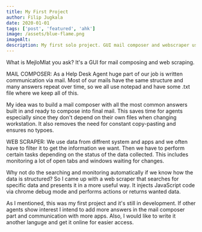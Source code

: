 ```yaml
---
title: My First Project
author: Filip Jugkala
date: 2020-01-01
tags: ['post', 'featured', 'ahk']
image: /assets/blue-flame.png
imageAlt: 
description: My first solo project. GUI mail composer and webscraper using AutoHotkey mixed with JavaScript. Made for job purposes.
---
```

What is MejloMlat you ask? It's a GUI for mail composing and web scraping.

MAIL COMPOSER: As a Help Desk Agent huge part of our job is written communication via mail. Most of our mails have the same structure and many answers repeat over time, so we all use notepad and have some .txt file where we keep all of this.

My idea was to build a mail composer with all the most common answers built in and ready to compose into final mail. This saves time for agents especially since they don't depend on their own files when changing workstation. It also removes the need for constant copy-pasting and ensures no typoes.

WEB SCRAPER: We use data from diffrent system and apps and we often have to filter it to get the information we want. Then we have to perform certain tasks depending on the status of the data collected. This includes monitoring a lot of open tabs and windows waiting for changes.

Why not do the searching and monitoring automatically if we know how the data is structured? So I came up with a web scraper that searches for specific data and presents it in a more useful way. It injects JavaScript code via chrome debug mode and performs actions or returns wanted data.

As I mentioned, this was my first project and it's still in development. If other agents show interest I intend to add more answers in the mail composer part and communication with more apps. Also, I would like to write it another languge and get it online for easier access.